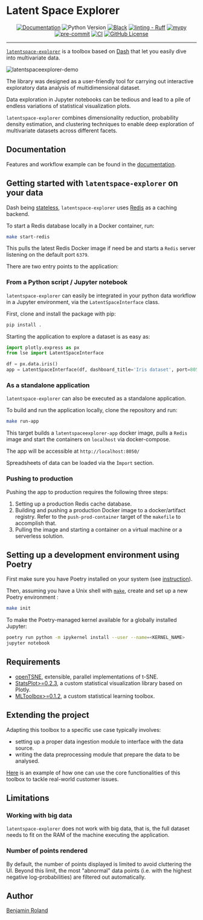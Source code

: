# Latent Space Explorer


<div align="center" markdown="1">

[![Documentation](https://img.shields.io/website?label=docs&url=https://parici75.github.io/latentspace-explorer)](https://parici75.github.io/latentspace-explorer)
![Python Version](https://img.shields.io/badge/python-3.11%20%7C%203.12-blue)
[![Black](https://img.shields.io/badge/Code%20style-Black-black)](https://black.readthedocs.io/en/stable/)
[![linting - Ruff](https://img.shields.io/badge/Linting-Ruff-yellow)](https://docs.astral.sh/ruff/)
[![mypy](https://img.shields.io/badge/mypy-checked-blue)](https://mypy.readthedocs.io/en/stable/index.html#)
[![pre-commit](https://img.shields.io/badge/pre--commit-enabled-brightgreen?logo=pre-commit&logoColor=white)](https://pre-commit.com/)
[![CI](https://github.com/Parici75/latentspace-explorer/actions/workflows/test.yml/badge.svg)](https://github.com/Parici75/latentspace-explorer/actions/workflows/test.yml)
[![GitHub License](https://img.shields.io/github/license/Parici75/latentspace-explorer)](https://github.com/Parici75/latentspace-explorer/blob/main/LICENSE)

</div>

----------------
[`latentspace-explorer`](https://github.com/Parici75/latentspace-explorer) is a toolbox based on [Dash](https://plotly.com/dash/) that let you easily dive into multivariate data.


![latentspaceexplorer-demo](docs/assets/latentspaceexplorer-demo.gif)


The library was designed as a user-friendly tool for carrying out interactive exploratory data analysis of multidimensional dataset.

Data exploration in Jupyter notebooks can be tedious and lead to a pile of endless variations of statistical visualization plots.

`latentspace-explorer` combines dimensionality reduction, probability density estimation, and clustering techniques to enable deep exploration of multivariate datasets across different facets.

Documentation
-
Features and workflow example can be found in the [documentation](https://parici75.github.io/latentspace-explorer).


Getting started with `latentspace-explorer` on your data
-
Dash being [stateless](https://dash.plotly.com/sharing-data-between-callbacks), `latentspace-explorer` uses [Redis](https://redis.io/solutions/caching/) as a caching backend.

To start a Redis database locally in a Docker container, run:

```bash
make start-redis
```
This pulls the latest Redis Docker image if need be and starts a `Redis` server listening on the default port `6379`.


There are two entry points to the application:

### From a Python script / Jupyter notebook
`latentspace-explorer` can easily be integrated in your python data workflow in a Jupyter environment, via the `LatentSpaceInterface` class.

First, clone and install the package with pip:

```bash
pip install .
```

Starting the application to explore a dataset is as easy as:
```python
import plotly.express as px
from lse import LatentSpaceInterface

df = px.data.iris()
app = LatentSpaceInterface(df, dashboard_title='Iris dataset', port=8050).start()
```

### As a standalone application
`latentspace-explorer` can also be executed as a standalone application.

To build and run the application locally, clone the repository and run:
```bash
make run-app
```

This target builds a `latentspaceexplorer-app` docker image, pulls a `Redis` image and start the containers on `localhost` via docker-compose.

The app will be accessible at `http://localhost:8050/`

Spreadsheets of data can be loaded via the `Ìmport` section.


### Pushing to production
Pushing the app to production requires the following three steps:
1. Setting up a production Redis cache database.
2. Building and pushing a production Docker image to a docker/artifact registry. Refer to the `push-prod-container` target of the `makefile` to accomplish that.
3. Pulling the image and starting a container on a virtual machine or a serverless solution.


## Setting up a development environment using Poetry

First make sure you have Poetry installed on your system (see [instruction](https://python-poetry.org/docs/#installing-with-the-official-installer)).

Then, assuming you have a Unix shell with [`make`](https://edoras.sdsu.edu/doc/make.html), create and set up a new Poetry environment :

```bash
make init
```

To make the Poetry-managed kernel available for a globally installed Jupyter:

```bash
poetry run python -m ipykernel install --user --name=<KERNEL_NAME>
jupyter notebook
```

Requirements
-
- [openTSNE](https://github.com/pavlin-policar/openTSNE/), extensible, parallel implementations of t-SNE.
- [StatsPlot>=0.2.3](https://github.com/Parici75/statsplotly.git), a custom statistical visualization library based on Plotly.
- [MLToolbox>=0.1.2](https://github.com/Parici75/mltoolbox.git), a custom statistical learning toolbox.


Extending the project
-
Adapting this toolbox to a specific use case typically involves:
- setting up a proper data ingestion module to interface with the data source.
- writing the data preprocessing module that prepare the data to be analysed.

[Here](https://benjaminroland.onrender.com/work/interactive-anomaly-detector-and-scorer) is an example of how one can use the core functionalities of this toolbox to tackle real-world customer issues.


Limitations
-
### Working with big data
`latentspace-explorer` does not work with big data, that is, the full dataset needs to fit on the RAM of the machine executing the application.

### Number of points rendered
By default, the number of points displayed is limited to avoid cluttering the UI. Beyond this limit, the most "abnormal" data points (i.e. with the highest negative log-probabilities) are filtered out automatically.


Author
-
[Benjamin Roland](https://benjaminroland.onrender.com/)
